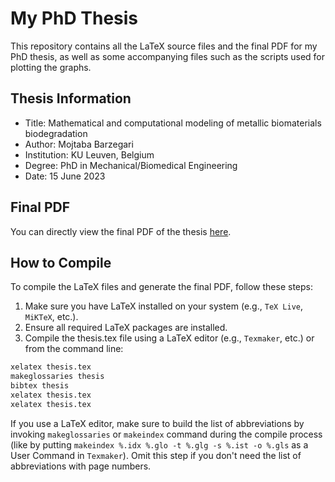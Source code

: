 # My PhD Thesis

This repository contains all the LaTeX source files and the final PDF for my PhD thesis, as well as some accompanying files such as the scripts used for plotting the graphs.

## Thesis Information
* Title: Mathematical and computational modeling of metallic biomaterials biodegradation
* Author: Mojtaba Barzegari
* Institution: KU Leuven, Belgium
* Degree: PhD in Mechanical/Biomedical Engineering
* Date: 15 June 2023

## Final PDF

You can directly view the final PDF of the thesis [here](https://nbviewer.org/github/mbarzegary/phd-thesis/blob/451aafe85bad4afc6109516cc5c28d28f6c301fd/thesis.pdf).

## How to Compile

To compile the LaTeX files and generate the final PDF, follow these steps:

1. Make sure you have LaTeX installed on your system (e.g., `TeX Live`, `MiKTeX`, etc.).
1. Ensure all required LaTeX packages are installed.
1. Compile the thesis.tex file using a LaTeX editor (e.g., `Texmaker`, etc.) or from the command line:

```bash
xelatex thesis.tex
makeglossaries thesis
bibtex thesis
xelatex thesis.tex
xelatex thesis.tex
```

If you use a LaTeX editor, make sure to build the list of abbreviations by invoking `makeglossaries` or `makeindex` command during the compile process (like by putting `makeindex %.idx %.glo -t %.glg -s %.ist -o %.gls` as a User Command in `Texmaker`). Omit this step if you don't need the list of abbreviations with page numbers.
